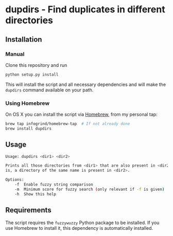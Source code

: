 # dupdirs - Find duplicates in different directories

## Installation

### Manual

Clone this repository and run

```sh
python setup.py install
```

This will install the script and all necessary dependencies and will make the
`dupdirs` command available on your path.


### Using Homebrew

On OS X you can install the script via [Homebrew](https://brew.sh/), from my
personal tap:

```sh
brew tap infogrind/homebrew-tap  # If not already done
brew install dupdirs
```


## Usage

```sh
Usage: dupdirs <dir1> <dir2>

Prints all those directories from <dir1> that are also present in <dir2>. That
is, a directory of the same name is present in <dir2>.

Options:
    -f  Enable fuzzy string comparison
    -m  Minimum score for fuzzy search (only relevant if -f is given)
    -h  Show this help
```


## Requirements

The script requires the `fuzzywuzzy` Python package to be installed. If you use
Homebrew to install it, this dependency is automatically installed.
